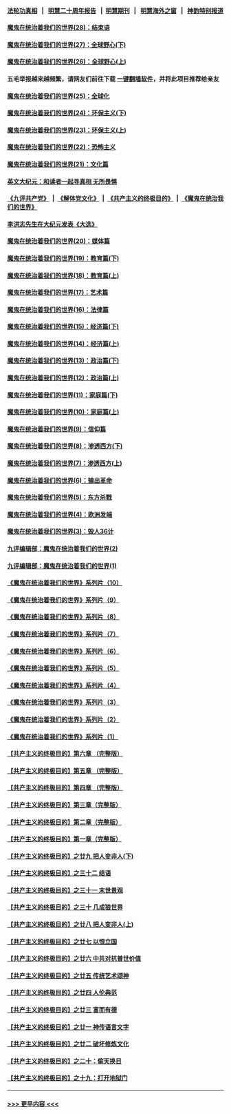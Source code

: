 #### [法轮功真相](https://github.com/gfw-breaker/truth/blob/master/README.md?t=0) &nbsp;&nbsp;|&nbsp;&nbsp; [明慧二十周年报告](https://github.com/gfw-breaker/mh-reports/blob/master/README.md?t=0) &nbsp;&nbsp;|&nbsp;&nbsp;[明慧期刊](https://github.com/gfw-breaker/mh-qikan) &nbsp;&nbsp;|&nbsp;&nbsp; [明慧海外之窗](https://github.com/gfw-breaker/mh-news/blob/master/README.md?t=0) &nbsp;&nbsp;|&nbsp;&nbsp; [神韵特别报道](https://github.com/gfw-breaker/mh-news/blob/master/shenyun.md?t=0)
#### [魔鬼在统治着我们的世界(28)：结束语](../pages/nsc422/n10936246.md?t=07142051) 
#### [魔鬼在统治着我们的世界(27)：全球野心(下)](../pages/nsc422/n10928319.md?t=07142051) 
#### [魔鬼在统治着我们的世界(26)：全球野心(上)](../pages/nsc422/n10900318.md?t=07142051) 
#### 五毛举报越来越频繁，请网友们前往下载 [一键翻墙软件](https://github.com/gfw-breaker/ssr-accounts)，并将此项目推荐给亲友
#### [魔鬼在统治着我们的世界(25)：全球化](../pages/nsc422/n10788205.md?t=07142051) 
#### [魔鬼在统治着我们的世界(24)：环保主义(下)](../pages/nsc422/n10695307.md?t=07142051) 
#### [魔鬼在统治着我们的世界(23)：环保主义(上)](../pages/nsc422/n10688613.md?t=07142051) 
#### [魔鬼在统治着我们的世界(22)：恐怖主义](../pages/nsc422/n10614727.md?t=07142051) 
#### [魔鬼在统治着我们的世界(21)：文化篇](../pages/nsc422/n10597706.md?t=07142051) 
#### [英文大纪元：和读者一起寻真相 无所畏惧](../pages/nsc422/n12542027.md?t=07142051) 
#### [《九评共产党》](https://github.com/begood0513/9ping.md/blob/master/README.md) &nbsp;|&nbsp; [《解体党文化》](../../../../jtdwh.md/blob/master/README.md)  &nbsp;|&nbsp; [《共产主义的终极目的》](../../../../gczydzjmd.md/blob/master/README.md) &nbsp;|&nbsp; [《魔鬼在统治我们的世界》](../../../../mgztzwmdsj.md/blob/master/README.md) 
#### [李洪志先生在大纪元发表《大选》](../pages/nsc422/n12534746.md?t=07142051) 
#### [魔鬼在统治着我们的世界(20)：媒体篇](../pages/nsc422/n10586579.md?t=07142051) 
#### [魔鬼在统治着我们的世界(19)：教育篇(下)](../pages/nsc422/n10564808.md?t=07142051) 
#### [魔鬼在统治着我们的世界(18)：教育篇(上)](../pages/nsc422/n10526970.md?t=07142051) 
#### [魔鬼在统治着我们的世界(17)：艺术篇](../pages/nsc422/n10499093.md?t=07142051) 
#### [魔鬼在统治着我们的世界(16)：法律篇](../pages/nsc422/n10485969.md?t=07142051) 
#### [魔鬼在统治着我们的世界(15)：经济篇(下)](../pages/nsc422/n10469975.md?t=07142051) 
#### [魔鬼在统治着我们的世界(14)：经济篇(上)](../pages/nsc422/n10457370.md?t=07142051) 
#### [魔鬼在统治着我们的世界(13)：政治篇(下)](../pages/nsc422/n10448270.md?t=07142051) 
#### [魔鬼在统治着我们的世界(12)：政治篇(上)](../pages/nsc422/n10444576.md?t=07142051) 
#### [魔鬼在统治着我们的世界(11)：家庭篇(下)](../pages/nsc422/n10440961.md?t=07142051) 
#### [魔鬼在统治着我们的世界(10)：家庭篇(上)](../pages/nsc422/n10435448.md?t=07142051) 
#### [魔鬼在统治着我们的世界(9)：信仰篇](../pages/nsc422/n10432159.md?t=07142051) 
#### [魔鬼在统治着我们的世界(8)：渗透西方(下)](../pages/nsc422/n10429603.md?t=07142051) 
#### [魔鬼在统治着我们的世界(7)：渗透西方(上)](../pages/nsc422/n10426013.md?t=07142051) 
#### [魔鬼在统治着我们的世界(6)：输出革命](../pages/nsc422/n10421536.md?t=07142051) 
#### [魔鬼在统治着我们的世界(5)：东方杀戮](../pages/nsc422/n10417707.md?t=07142051) 
#### [魔鬼在统治着我们的世界(4)：欧洲发端](../pages/nsc422/n10414890.md?t=07142051) 
#### [魔鬼在统治着我们的世界(3)：毁人36计](../pages/nsc422/n10411583.md?t=07142051) 
#### [九评编辑部：魔鬼在统治着我们的世界(2)](../pages/nsc422/n10410036.md?t=07142051) 
#### [九评编辑部：魔鬼在统治着我们的世界(1)](../pages/nsc422/n10406825.md?t=07142051) 
#### [《魔鬼在统治着我们的世界》系列片（10）](../pages/nsc422/n12292670.md?t=07142051) 
#### [《魔鬼在统治着我们的世界》系列片（9）](../pages/nsc422/n12290859.md?t=07142051) 
#### [《魔鬼在统治着我们的世界》系列片（8）](../pages/nsc422/n12287445.md?t=07142051) 
#### [《魔鬼在统治着我们的世界》系列片（7）](../pages/nsc422/n12283425.md?t=07142051) 
#### [《魔鬼在统治着我们的世界》系列片（6）](../pages/nsc422/n12282314.md?t=07142051) 
#### [《魔鬼在统治着我们的世界》系列片（5）](../pages/nsc422/n12281419.md?t=07142051) 
#### [《魔鬼在统治着我们的世界》系列片（4）](../pages/nsc422/n12274024.md?t=07142051) 
#### [《魔鬼在统治着我们的世界》系列片（3）](../pages/nsc422/n12271322.md?t=07142051) 
#### [《魔鬼在统治着我们的世界》系列片（2）](../pages/nsc422/n12269049.md?t=07142051) 
#### [《魔鬼在统治着我们的世界》系列片（1）](../pages/nsc422/n12267575.md?t=07142051) 
#### [【共产主义的终极目的】第六章 （完整版）](../pages/nsc422/n11428913.md?t=07142051) 
#### [【共产主义的终极目的】第五章 （完整版）](../pages/nsc422/n11428912.md?t=07142051) 
#### [【共产主义的终极目的】第四章 （完整版）](../pages/nsc422/n11428907.md?t=07142051) 
#### [【共产主义的终极目的】第三章（完整版）](../pages/nsc422/n11428848.md?t=07142051) 
#### [【共产主义的终极目的】第二章（完整版）](../pages/nsc422/n11428831.md?t=07142051) 
#### [【共产主义的终极目的】第一章（完整版）](../pages/nsc422/n11417651.md?t=07142051) 
#### [【共产主义的终极目的】之廿九 把人变非人(下)](../pages/nsc422/n11344140.md?t=07142051) 
#### [【共产主义的终极目的】之三十二 结语](../pages/nsc422/n11360535.md?t=07142051) 
#### [【共产主义的终极目的】之三十一 末世景观](../pages/nsc422/n11351129.md?t=07142051) 
#### [【共产主义的终极目的】之三十 几成狼世界](../pages/nsc422/n11348280.md?t=07142051) 
#### [【共产主义的终极目的】之廿八 把人变非人(上)](../pages/nsc422/n11340492.md?t=07142051) 
#### [【共产主义的终极目的】之廿七 以恨立国](../pages/nsc422/n11336944.md?t=07142051) 
#### [【共产主义的终极目的】之廿六 中共对抗普世价值](../pages/nsc422/n11324785.md?t=07142051) 
#### [【共产主义的终极目的】之廿五 传统艺术颂神](../pages/nsc422/n11296396.md?t=07142051) 
#### [【共产主义的终极目的】之廿四 人伦典范](../pages/nsc422/n11296397.md?t=07142051) 
#### [【共产主义的终极目的】之廿三 富而有德](../pages/nsc422/n11283598.md?t=07142051) 
#### [【共产主义的终极目的】之廿一 神传语言文字](../pages/nsc422/n11263265.md?t=07142051) 
#### [【共产主义的终极目的】之廿二 破坏修炼文化](../pages/nsc422/n11245728.md?t=07142051) 
#### [【共产主义的终极目的】之二十：偷天换日](../pages/nsc422/n11238846.md?t=07142051) 
#### [【共产主义的终极目的】之十九：打开地狱门](../pages/nsc422/n11206376.md?t=07142051) 

----
#### [ >>> 更早内容 <<< ](../indexes/nsc422-earlier.md)
